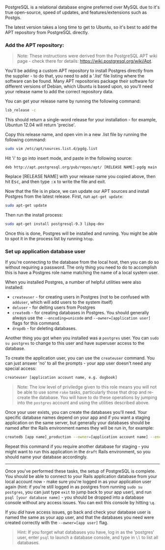 PostgreSQL is a relational database engine preferred over MySQL due to it's true open-source, speed of updates, and features/extensions such as Postgis.

The latest version takes a long time to get to Ubuntu, so it's best to add the APT repository from PostgreSQL directly.

### Add the APT repository:

> Note: These instructions were derived from the PostgreSQL APT wiki page - check there for details: https://wiki.postgresql.org/wiki/Apt.

You'll be adding a custom APT repository to install Postgres directly from the supplier - to do that, you need to add a '.list' file listing where the software can be found. Many APT repositories package their software for different versions of Debian, which Ubuntu is based upon, so you'll need your release name to add the correct repository data.

You can get your release name by running the following command:

``` bash
lsb_release -c
```

This should return a single-word release for your installation - for example, Ubuntun 12.04 will return 'precise'.

Copy this release name, and open vim in a new .list file by running the following command:

``` bash
sudo vim /etc/apt/sources.list.d/pgdg.list
```

Hit 'i' to go into insert mode, and paste in the following source:

```
deb http://apt.postgresql.org/pub/repos/apt/ [RELEASE NAME]-pgdg main
```

Replace [RELEASE NAME] with your release name you copied above, then hit <kbd>Esc</kbd>, and then type <kbd>:x</kbd> to write the file and exit.

Now that the file is in place, we can update our APT sources and install Postgres from the latest release. First, run `apt-get update`:

``` bash
sudo apt-get update
```

Then run the install process:

``` bash
sudo apt-get install postgresql-9.3 libpq-dev
```

Once this is done, Postgres will be installed and running. You might be able to spot it in the process list by running `htop`.


### Set up application database user

If you're connecting to the database from the local host, then you can do so without requiring a password. The only thing you need to do to accomplish this is have a Postgres role name matching the name of a local system user.

When you installed Postgres, a number of helpful utilities were also installed:

* `createuser` - for creating users in Postgres (not to be confused with `adduser`, which will add users to the system itself)
* `deluser` - for delting users from Postgres
* `createdb` - for creating databases in Postgres. You should generally always use the `--encoding=unicode` and `--owner=[application user]` flags for this command.
* `dropdb` - for deleting databases.

Another thing you got when you installed was a `postgres` user. You can `sudo su postgres` to change to this user and have superuser access to the database.

To create the application user, you can use the `createuser` command. You can just answer 'no' to all the prompts - your app user doesn't need any special access:

``` bash
createuser [application account name, e.g. dogbook]
```

> Note: The low level of priviledge given to this role means you will not be able to use some `rake` tasks, particularly those that drop and re-create the database. You will have to do these operations by jumping into the `postgres` account and using the utilities described above.


Once your user exists, you can create the databases you'll need. Your specific database names depend on your app and if you want a staging application on the same server, but generally your databases should be named after the Rails environment names they will be run in, for example:

``` bash
createdb [app name]_production --owner=[application account name] --encoding=unicode
```
Repeat this command if you require another database for staging - you might want to run this application in the `draft` Rails environment, so you should name your database accordingly.

---

Once you've performed these tasks, the setup of PostgreSQL is complete. You should be able to connect to your Rails application database from your local account now - make sure you're logged in as your application user again (hint: if you're still logged in as postgres from running `sudo su postgres`, you can just type `exit` to jump back to your app user), and run `psql [your database name]` - you should be dropped into a database console without any access issues. You can exit this console by hitting `\q`.

If you _did_ have access issues, go back and check your database user is named the same as your app user, and that the databases you need were created correctly with the `--owner=[app user]` flag.

> Hint: If you forget what databases you have, log in as the 'postgres' user, enter `psql` to launch a database console, and type in `\l` to list all databases.

